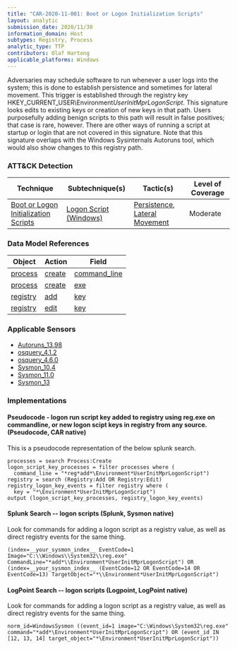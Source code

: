 ```yaml
---
title: "CAR-2020-11-001: Boot or Logon Initialization Scripts"
layout: analytic
submission_date: 2020/11/30
information_domain: Host
subtypes: Registry, Process
analytic_type: TTP
contributors: Olaf Hartong
applicable_platforms: Windows
---
```


Adversaries may schedule software to run whenever a user logs into the system; this is done to establish persistence and sometimes for lateral movement. This trigger is established through the registry key HKEY_CURRENT_USER\Environment*UserInitMprLogonScript*. This signature looks edits to existing keys or creation of new keys in that path. Users purposefully adding benign scripts to this path will result in false positives; that case is rare, however. There are other ways of running a script at startup or login that are not covered in this signature. Note that this signature overlaps with the Windows Sysinternals Autoruns tool, which would also show changes to this registry path.  


### ATT&CK Detection

|Technique|Subtechnique(s)|Tactic(s)|Level of Coverage|
|---|---|---|---|
|[Boot or Logon Initialization Scripts](https://attack.mitre.org/techniques/T1037/)|[Logon Script (Windows)](https://attack.mitre.org/techniques/T1037/001/)|[Persistence](https://attack.mitre.org/tactics/TA0003/), [Lateral Movement](https://attack.mitre.org/tactics/TA0008/)|Moderate|

### Data Model References

|Object|Action|Field|
|---|---|---|
|[process](/data_model/process) | [create](/data_model/process#create) | [command_line](/data_model/process#command_line) |
|[process](/data_model/process) | [create](/data_model/process#create) | [exe](/data_model/process#exe) |
|[registry](/data_model/registry) | [add](/data_model/registry#add) | [key](/data_model/registry#key) |
|[registry](/data_model/registry) | [edit](/data_model/registry#edit) | [key](/data_model/registry#key) |


### Applicable Sensors

- [Autoruns_13.98](/sensors/Autoruns_13.98)
- [osquery_4.1.2](/sensors/osquery_4.1.2)
- [osquery_4.6.0](/sensors/osquery_4.6.0)
- [Sysmon_10.4](/sensors/Sysmon_10.4)
- [Sysmon_11.0](/sensors/Sysmon_11.0)
- [Sysmon_13](/sensors/Sysmon_13)

### Implementations

#### Pseudocode - logon run script key added to registry using reg.exe on commandline, or new logon scipt keys in registry from any source. (Pseudocode, CAR native)


This is a pseudocode representation of the below splunk search.


```
processes = search Process:Create
logon_script_key_processes = filter processes where (
  command_line = "*reg*add*\Environment*UserInitMprLogonScript")
registry = search (Registry:Add OR Registry:Edit)
registry_logon_key_events = filter registry where (
  key = "*\Environment*UserInitMprLogonScript")
output (logon_script_key_processes, registry_logon_key_events)
```


#### Splunk Search -- logon scripts (Splunk, Sysmon native)


Look for commands for adding a logon script as a registry value, as well as direct registry events for the same thing.


```
(index=__your_sysmon_index__ EventCode=1 Image="C:\\Windows\\System32\\reg.exe" CommandLine="*add*\\Environment*UserInitMprLogonScript") OR (index=__your_sysmon_index__ (EventCode=12 OR EventCode=14 OR EventCode=13) TargetObject="*\\Environment*UserInitMprLogonScript")
```


#### LogPoint Search -- logon scripts (Logpoint, LogPoint native)


Look for commands for adding a logon script as a registry value, as well as direct registry events for the same thing.


```
norm_id=WindowsSysmon ((event_id=1 image="C:\Windows\System32\reg.exe" command="*add*\Environment*UserInitMprLogonScript") OR (event_id IN [12, 13, 14] target_object="*\Environment*UserInitMprLogonScript"))
```




